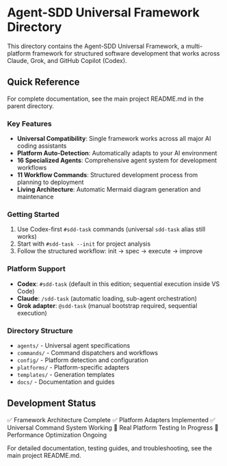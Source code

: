 # Agent-SDD Universal Framework Directory

This directory contains the Agent-SDD Universal Framework, a multi-platform framework for structured software development that works across Claude, Grok, and GitHub Copilot (Codex).

## Quick Reference

For complete documentation, see the main project README.md in the parent directory.

### Key Features
- **Universal Compatibility**: Single framework works across all major AI coding assistants
- **Platform Auto-Detection**: Automatically adapts to your AI environment
- **16 Specialized Agents**: Comprehensive agent system for development workflows
- **11 Workflow Commands**: Structured development process from planning to deployment
- **Living Architecture**: Automatic Mermaid diagram generation and maintenance

### Getting Started
1. Use Codex-first `#sdd-task` commands (universal `sdd-task` alias still works)
2. Start with `#sdd-task --init` for project analysis
3. Follow the structured workflow: init → spec → execute → improve

### Platform Support
- **Codex**: `#sdd-task` (default in this edition; sequential execution inside VS Code)
- **Claude**: `/sdd-task` (automatic loading, sub-agent orchestration)
- **Grok adapter**: `@sdd-task` (manual bootstrap required, sequential execution)

### Directory Structure
- `agents/` - Universal agent specifications
- `commands/` - Command dispatchers and workflows
- `config/` - Platform detection and configuration
- `platforms/` - Platform-specific adapters
- `templates/` - Generation templates
- `docs/` - Documentation and guides

## Development Status
✅ Framework Architecture Complete
✅ Platform Adapters Implemented
✅ Universal Command System Working
🚧 Real Platform Testing In Progress
🚧 Performance Optimization Ongoing

For detailed documentation, testing guides, and troubleshooting, see the main project README.md.
